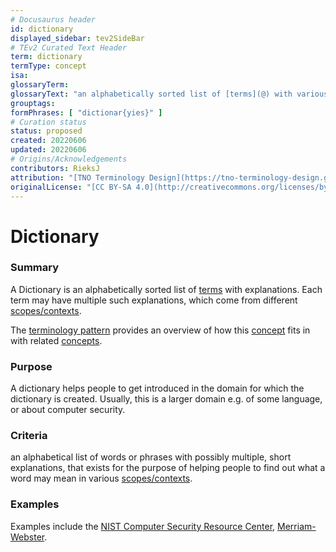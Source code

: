 ```yaml
---
# Docusaurus header
id: dictionary
displayed_sidebar: tev2SideBar
# TEv2 Curated Text Header
term: dictionary
termType: concept
isa:
glossaryTerm:
glossaryText: "an alphabetically sorted list of [terms](@) with various meanings that they may have in different contexts."
grouptags:
formPhrases: [ "dictionar{yies}" ]
# Curation status
status: proposed
created: 20220606
updated: 20220606
# Origins/Acknowledgements
contributors: RieksJ
attribution: "[TNO Terminology Design](https://tno-terminology-design.github.io/tev2-specifications/docs)"
originalLicense: "[CC BY-SA 4.0](http://creativecommons.org/licenses/by-sa/4.0/?ref=chooser-v1)"
---
```


# Dictionary

### Summary

A Dictionary is an alphabetically sorted list of [terms](@) with explanations. Each term may have multiple such explanations, which come from different [scopes/contexts](scope@).

The [terminology pattern](pattern:terminology@) provides an overview of how this [concept](@) fits in with related [concepts](@).

### Purpose

A dictionary helps people to get introduced in the domain for which the dictionary is created. Usually, this is a larger domain e.g. of some language, or about computer security.

### Criteria
an alphabetical list of words or phrases with possibly multiple, short explanations, that exists for the purpose of helping people to find out what a word may mean in various [scopes/contexts](scope@).

### Examples
Examples include the [NIST Computer Security Resource Center](https://csrc.nist.gov/glossary), [Merriam-Webster](https://www.merriam-webster.com/dictionary/).
